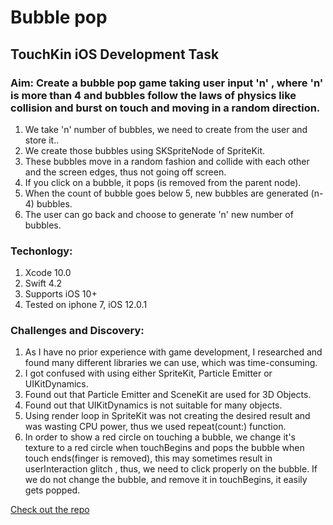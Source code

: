 # Bubble pop

## TouchKin iOS Development Task

### Aim: Create a bubble pop game taking user input 'n' , where 'n' is more than 4 and bubbles follow the laws of physics like collision and burst on touch and moving in a random direction.

1. We take 'n' number of bubbles, we need to create from the user and store it..
2. We create those bubbles using SKSpriteNode of SpriteKit.
3. These bubbles move in a random fashion and collide with each other and the screen edges, thus not going off screen.
4. If you click on a bubble, it pops (is removed from the parent node).
5. When the count of bubble goes below 5, new bubbles are generated (n-4) bubbles.
6. The user can go back and choose to generate 'n' new number of bubbles.

### Techonlogy:
1. Xcode 10.0
2. Swift 4.2
3. Supports iOS 10+
4. Tested on iphone 7, iOS 12.0.1

### Challenges and Discovery:
1. As I have no prior experience with game development, I researched and found many different libraries we can use, which was time-consuming.
2. I got confused with using either SpriteKit, Particle Emitter or UIKitDynamics.
3. Found out that Particle Emitter and SceneKit are used for 3D Objects.
4. Found out that UIKitDynamics is not suitable for many objects.
5. Using render loop in SpriteKit was not creating the desired result and was wasting CPU power, thus we used repeat(count:) function.
6. In order to show a red circle on touching a bubble, we change it's texture to a red circle when touchBegins and pops the bubble when touch ends(finger is removed), this may sometimes result in userInteraction glitch , thus, we need to click properly on the bubble. If we do not change the bubble, and remove it in touchBegins, it easily gets popped.

[Check out the repo](https://github.com/AnuritaS/BubblePop)

